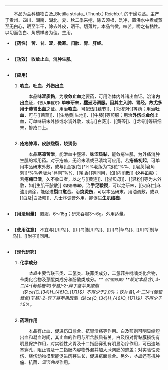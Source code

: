 ---
&emsp;&emsp;本品为兰科植物白及_Bletilla striata_ (Thunb.) Reichb.f. 的干燥块茎。主产于贵州、四川、湖南、湖北。夏、秋二季采挖，除去须根，洗净，置沸水中煮或蒸至无白心，晒至半干，除去外皮，晒干。切薄片。本品气微，味苦，嚼之有黏性。以切面色白、角质样者为佳。生用。

- 【**药性**】
	**苦**、**甘**、**涩**，**微寒**。**归肺**、**胃**、**肝经**。<br></br>

- 【**功效**】
	**收敛止血**，**消肿生肌**。<br></br>

- 【**应用**】
	1. **咳血**，**吐血**，**外伤出血**
		
		&emsp;&emsp;本品**味涩质黏**，为**收敛止血**之要药，可用治体内外诸出血证。治诸**内出血**证，**`《吉人集验方》`**单味研末，<ins>糯米</ins>汤调服。因其主入肺、胃经，故尤多用于**肺胃出血**之证。用治**咳血**，可配伍[[藕节]]、[[枇杷叶]]等药；用治**吐血**，可与[[茜草]]、[[生地黄|生地]]、[[牛膝]]等煎服；用治**外伤**或**金创**出血，可单味研末外掺或水调外敷，或与[[白蔹]]、[[黄芩]]、[[龙骨]]等研细末，掺疮口上。<br></br>
	
	2. **疮疡肿毒**，**皮肤皲裂**，**烧烫伤**
		
		&emsp;&emsp;本品**寒凉苦泄**，能泄血中壅滞<dfn>，</dfn>**味涩质黏**，能敛疮生肌，为外疡消肿生肌的常用药。对于疮疡，无论未溃或已溃均可应用。若**疮疡初起**，可单用本品研末外敷，或与[[金银花]]<dfn>\*</dfn>%%老版为“银花”%%、[[皂荚|皂角刺]]<dfn>\*</dfn>%%老版为“皂刺”%%、[[乳香]]等同用，如[[内消散]]**`《外科正宗》`**；若**疮痈已溃**，久不收口者，以之与[[黄连]]、[[浙贝母]]、[[轻粉]]等为末外敷，如[[生肌干脓散]]**`《证治准绳》`**。治**手足皲裂**，可以之研末，[[火麻仁|麻油]]调涂，能促进**裂口愈合**<dfn>。</dfn>治**烧烫伤**，可以本品研末，用油调敷，或以[[白及|白及粉]]、<ins>凡士林</ins>调膏外用，能促进**生肌结痂**。<br></br>

- 【**用法用量**】
	煎服，6～15g；研末吞服3～6g。外用适量。<br></br>

- 【**使用注意**】
	不宜与[[川乌]]、[[川乌|制川乌]]、[[川乌|草乌]]、[[川乌|制草乌]]、[[附子]]同用。<br></br>

- 【**现代研究**】
	1. **化学成分**
		
		&emsp;&emsp;<dfn>本品</dfn>主要含联苄类、二氢类、联菲类成分，二氢菲并吡喃类化合物，苄类化合物及蒽醌类成分和酚酸类成分。<dfn>**`《中国药典》`**规定本品含$1,4$-二$[4$-$($葡萄糖氧$)$苄基$]$-$2$-异丁基苹果酸酯（$\ce{C_{34}H_{46}O_{17}}$）不得少于2.0%；饮片含$1,4$-二$[4$-$($葡萄糖氧$)$苄基$]$-$2$-异丁基苹果酸酯（$\ce{C_{34}H_{46}O_{17}}$）不得少于1.5%。</dfn><br></br>
	
	2. **药理作用**
		
		&emsp;&emsp;本品有止血、促进伤口愈合、抗胃溃疡等作用。白及煎剂可明显缩短出血和凝血时间，其止血的作用与所含胶质有关。白及粉对胃黏膜损伤有明显保护作用，对实验性犬胃及十二指肠穿孔有明显治疗作用，可迅速堵塞穿孔，阻止胃及十二指肠内容物外漏并加大<dfn>大</dfn>网膜的遮盖；对实验性烫伤、烧伤动物模型能促进肉芽生长，促进疮面愈合。另外<dfn>，本品</dfn>还有抗肿瘤、抗菌<dfn>、调节免疫</dfn>作用。